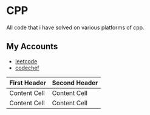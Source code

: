 # CPP

All code that i have solved on various platforms of cpp.


## My Accounts

 - [leetcode](https://leetcode.com/AbhishekBhonde/)
 - [codechef](https://www.codechef.com/users/abhishek_765)
 


| First Header  | Second Header |
| ------------- | ------------- |
| Content Cell  | Content Cell  |
| Content Cell  | Content Cell  |
